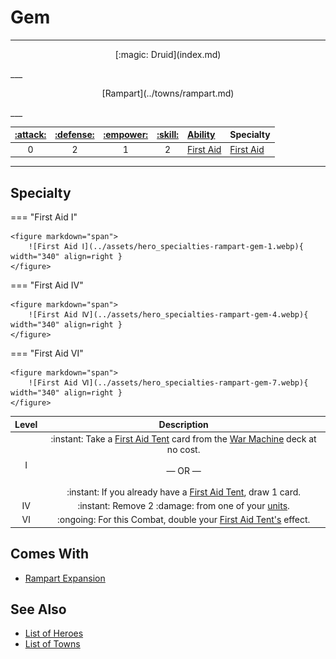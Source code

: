 # Gem

___
<p style="text-align: center;" markdown>[:magic: Druid](index.md)</p>
___
<p style="text-align: center;" markdown>[Rampart](../towns/rampart.md)</p>
___

| [:attack:](../statistics/attack.md) | [:defense:](../statistics/defense.md) | [:empower:](../statistics/power.md) | [:skill:](../statistics/knowledge.md) | [Ability](../abilities/index.md) | Specialty |
| :---: | :---: | :---: | :---: | :--- | :--- |
| 0 | 2 | 1 | 2 | [First Aid](../abilities/first_aid.md) | [First Aid](#specialty) |

___


## Specialty

=== "First Aid Ⅰ"

    <figure markdown="span">
        ![First Aid Ⅰ](../assets/hero_specialties-rampart-gem-1.webp){ width="340" align=right }
    </figure>

=== "First Aid Ⅳ"

    <figure markdown="span">
        ![First Aid Ⅳ](../assets/hero_specialties-rampart-gem-4.webp){ width="340" align=right }
    </figure>

=== "First Aid Ⅵ"

    <figure markdown="span">
        ![First Aid Ⅵ](../assets/hero_specialties-rampart-gem-7.webp){ width="340" align=right }
    </figure>


| Level | Description |
| :---: | :---: |
| Ⅰ | :instant: Take a [First Aid Tent](../war_machines/first_aid_tent.md) card from the [War Machine](../war_machines/index.md) deck at no cost.<br><br>— OR —<br><br>:instant: If you already have a [First Aid Tent](../war_machines/first_aid_tent.md), draw 1 card. |
| Ⅳ | :instant: Remove 2 :damage: from one of your [units](../units/index.md). |
| Ⅵ | :ongoing: For this Combat, double your [First Aid Tent's](../war_machines/first_aid_tent.md) effect. |


## Comes With

- [Rampart Expansion](../content.md)


## See Also

- [List of Heroes](index.md)
- [List of Towns](../towns/index.md)
